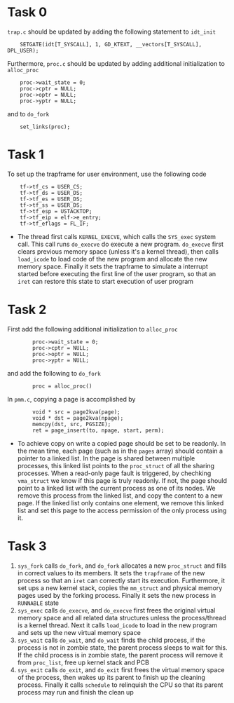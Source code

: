 # Task 0
```trap.c``` should be updated by adding the following statement to ```idt_init```
```
	SETGATE(idt[T_SYSCALL], 1, GD_KTEXT, __vectors[T_SYSCALL], DPL_USER);
```
Furthermore, ```proc.c``` should be updated by adding additional initialization to ```alloc_proc```
```
	proc->wait_state = 0;
    proc->cptr = NULL;
	proc->optr = NULL;
	proc->yptr = NULL;
```
and to ```do_fork```
```
    set_links(proc);
```

# Task 1
To set up the trapframe for user environment, use the following code	
```
	tf->tf_cs = USER_CS;
	tf->tf_ds = USER_DS;
	tf->tf_es = USER_DS;
	tf->tf_ss = USER_DS;
	tf->tf_esp = USTACKTOP;
	tf->tf_eip = elf->e_entry;
	tf->tf_eflags = FL_IF;
```

* The thread first calls ```KERNEL_EXECVE```, which calls the ```SYS_exec``` system call. 
This call runs ```do_execve``` do execute a new program. ```do_execve``` first clears previous memory space (unless it's a kernel thread), 
then calls ```load_icode``` to load code of the new program and allocate the new memory space. 
Finally it sets the trapframe to simulate a interrupt started before executing the first line of the user program,
so that an ```iret``` can restore this state to start execution of user program

# Task 2
First add the following additional initialization to ```alloc_proc```
```
		proc->wait_state = 0;
        proc->cptr = NULL;
		proc->optr = NULL;
		proc->yptr = NULL;
```
and add the following to ```do_fork```
```
		proc = alloc_proc()
```
In ```pmm.c```, copying a page is accomplished by
```
		void * src = page2kva(page);
        void * dst = page2kva(npage);
        memcpy(dst, src, PGSIZE);
        ret = page_insert(to, npage, start, perm);
```

* To achieve copy on write a copied page should be set to be readonly. In the mean time, each page (such as in the ```pages``` array) should contain a pointer to a linked list.
In the page is shared between multiple processes, this linked list points to the ```proc_struct``` of all the sharing processes. When a read-only page fault is triggered, by chechking 
```vma_struct``` we know if this page is truly readonly. If not, the page should point to a linked list with the current process as one of its nodes. We remove this process from the linked list,
and copy the content to a new page. If the linked list only contains one element, we remove this linked list and set this page to the access permission of the only process using it. 

# Task 3
1. ```sys_fork``` calls ```do_fork```, and ```do_fork``` allocates a new ```proc_struct``` and fills in correct values to its members. It sets the ```trapframe``` of the new process so that an ```iret``` can correctly start its execution. Furthermore,
it set ups a new kernel stack, copies the ```mm_struct``` and physical memory pages used by the forking process. Finally it sets the new process in ```RUNNABLE``` state
2. ```sys_exec``` calls ```do_execve```, and ```do_execve``` first frees the original virtual memory space and all related data structures unless the process/thread is a kernel thread. Next it calls ```load_icode``` to load in the new program and sets up the new virtual 
memory space
3. ```sys_wait``` calls ```do_wait```, and ```do_wait``` finds the child process, if the process is not in zombie state, the parent process sleeps to wait for this. If the child process is in zombie state, the parent process will remove it from ```proc_list```,
free up kernel stack and PCB
4. ```sys_exit``` calls ```do_exit```, and ```do_exit``` first frees the virtual memory space of the process, then wakes up its parent to finish up the cleaning process. Finally it calls ```schedule``` to relinquish the CPU
so that its parent process may run and finish the clean up


